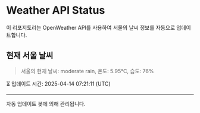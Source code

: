 
# Weather API Status

이 리포지토리는 OpenWeather API를 사용하여 서울의 날씨 정보를 자동으로 업데이트합니다.

## 현재 서울 날씨
> 서울의 현재 날씨: moderate rain, 온도: 5.95°C, 습도: 76%

⏳ 업데이트 시간: 2025-04-14 07:21:11 (UTC)

---
자동 업데이트 봇에 의해 관리됩니다.
